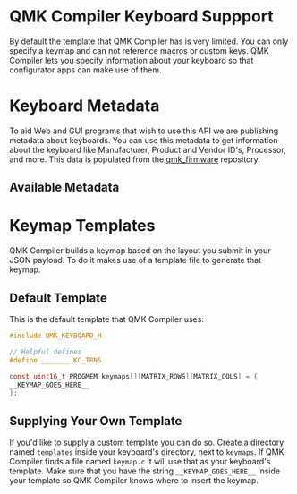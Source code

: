 # QMK Compiler Keyboard Suppport

By default the template that QMK Compiler has is very limited. You can only specify a keymap and can not reference macros or custom keys. QMK Compiler lets you specify information about your keyboard so that configurator apps can make use of them.

# Keyboard Metadata

To aid Web and GUI programs that wish to use this API we are publishing metadata about keyboards. You can use this metadata to get information about the keyboard like Manufacturer, Product and Vendor ID's, Processor, and more. This data is populated from the [qmk_firmware](https://github.com/qmk/qmk_firmware) repository.

## Available Metadata

# Keymap Templates

QMK Compiler builds a keymap based on the layout you submit in your JSON payload. To do it makes use of a template file to generate that keymap.

## Default Template

This is the default template that QMK Compiler uses:

```c
#include QMK_KEYBOARD_H

// Helpful defines
#define _______ KC_TRNS

const uint16_t PROGMEM keymaps[][MATRIX_ROWS][MATRIX_COLS] = {
__KEYMAP_GOES_HERE__
};
```

## Supplying Your Own Template

If you'd like to supply a custom template you can do so. Create a directory named `templates` inside your keyboard's directory, next to `keymaps`. If QMK Compiler finds a file named `keymap.c` it will use that as your keyboard's template. Make sure that you have the string `__KEYMAP_GOES_HERE__` inside your template so QMK Compiler knows where to insert the keymap.
